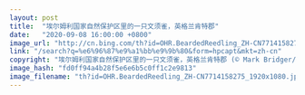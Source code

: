 ```yaml
---
layout: post
title:  "埃尔姆利国家自然保护区里的一只文须雀，英格兰肯特郡"
date:   "2020-09-08 16:00:00 +0800"
image_url: "http://cn.bing.com/th?id=OHR.BeardedReedling_ZH-CN7714158275_1920x1080.jpg&rf=LaDigue_1920x1080.jpg&pid=hp"
link: "/search?q=%e6%96%87%e9%a1%bb%e9%9b%80&form=hpcapt&mkt=zh-cn"
copyright: "埃尔姆利国家自然保护区里的一只文须雀，英格兰肯特郡 (© Mark Bridger/Offset by Shutterstock)"
image_hash: "fd0ff94a4b28f5e6e6b5c0ff1c2e9813"
image_filename: "th?id=OHR.BeardedReedling_ZH-CN7714158275_1920x1080.jpg&rf=LaDigue_1920x1080.jpg&pid=hp"
---
```

